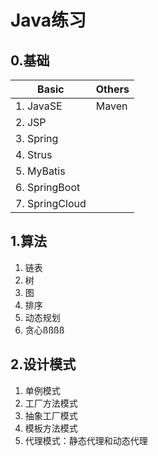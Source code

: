 # Java练习 #
## 0.基础  ##

| Basic      |   Others |
| ---------- | ----------|
| 1. JavaSE  |  Maven   |
| 2. JSP	   ||
|3. Spring  ||
|4. Strus	||
|5. MyBatis||
|6. SpringBoot	||
|7. SpringCloud	||

## 1.算法  ##
1. 链表
1. 树
1. 图
1. 排序
1. 动态规划
1. 贪心ßßßß

## 2.设计模式 ##
1. 单例模式
1. 工厂方法模式
1. 抽象工厂模式
1. 模板方法模式
1. 代理模式：静态代理和动态代理
